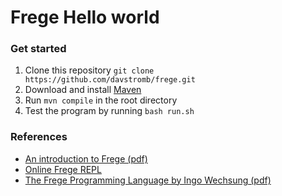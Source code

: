 # Frege Hello world

### Get started

  1. Clone this repository `git clone https://github.com/davstromb/frege.git`
  2. Download and install [Maven](http://maven.apache.org/download.cgi)
  3. Run `mvn compile` in the root directory
  4. Test the program by running `bash run.sh`

### References

  - [An introduction to Frege (pdf) ](http://web.mit.edu/frege-lang_v3.21/Introduction_Frege.pdf)
  - [Online Frege REPL](http://try.frege-lang.org)
  - [The Frege Programming Language by Ingo Wechsung (pdf)](http://web.mit.edu/frege-lang_v3.21/Language.pdf)
